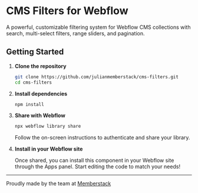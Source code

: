 # CMS Filters for Webflow

A powerful, customizable filtering system for Webflow CMS collections with search, multi-select filters, range sliders, and pagination.

## Getting Started

1. **Clone the repository**
   ```bash
   git clone https://github.com/julianmemberstack/cms-filters.git
   cd cms-filters
   ```

2. **Install dependencies**
   ```bash
   npm install
   ```

3. **Share with Webflow**
   ```bash
   npx webflow library share
   ```
   Follow the on-screen instructions to authenticate and share your library.

4. **Install in your Webflow site**

   Once shared, you can install this component in your Webflow site through the Apps panel. Start editing the code to match your needs!

---

Proudly made by the team at [Memberstack](https://www.memberstack.com/?via=jg-codecomponents)
